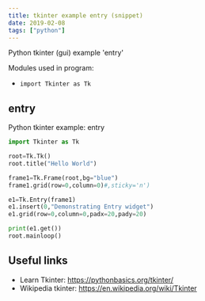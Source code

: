 ```yaml
---
title: tkinter example entry (snippet)
date: 2019-02-08
tags: ["python"]
---
```

Python tkinter (gui) example 'entry'


Modules used in program: 
* `import Tkinter as Tk`

## entry

Python tkinter example: entry

```python
import Tkinter as Tk

root=Tk.Tk()
root.title("Hello World")

frame1=Tk.Frame(root,bg="blue")
frame1.grid(row=0,column=0)#,sticky='n')

e1=Tk.Entry(frame1)
e1.insert(0,"Demonstrating Entry widget")
e1.grid(row=0,column=0,padx=20,pady=20)

print(e1.get())
root.mainloop()


```

## Useful links

- Learn Tkinter: https://pythonbasics.org/tkinter/
- Wikipedia tkinter: https://en.wikipedia.org/wiki/Tkinter
